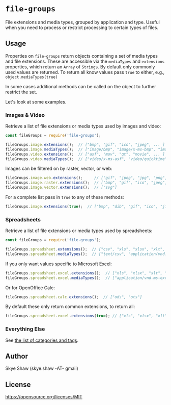 # `file-groups`

File extensions and media types, grouped by application and type.
Useful when you need to process or restrict processing to certain types of files.

## Usage

Properties on `file-groups` return objects containing a set of media
types and file extensions.  These are accessible via the `mediaTypes` and `extensions`
properties, which return an `Array` of `String`s.  By default only commonly used values are returned.
To return all know values pass `true` to either, e.g., `object.mediaTypes(true)`

In some cases additional methods can be called on the object to further restrict the set.

Let's look at some examples.

### Images & Video

Retrieve a list of file extensions or media types used by images and video:
```js
const fileGroups = require('file-groups');

fileGroups.image.extensions();  // ["bmp", "gif", "ico", "jpeg", ... ]
fileGroups.image.mediaTypes();  // ["image/bmp", "image/x-ms-bmp", "image/gif", ... ]
fileGroups.video.extensions();  // ["asf", "mov", "qt", "movie", ... ]
fileGroups.video.mediaTypes();  // ["video/x-ms-asf", "video/quicktime", ... ]
```

Images can be filtered on by raster, vector, or web:
```js
fileGroups.image.web.extensions();     // ["gif", "jpeg", "jpg", "png", "svg", "webp"]
fileGroups.image.raster.extensions();  // ["bmp", "gif", "ico", "jpeg", "jpg", "tif", "tiff", "webp"]
fileGroups.image.vector.extensions();  // ["svg"]
```

For a complete list pass in `true` to any of these methods:
```js
fileGroups.image.extensions(true);  // ["bmp", "dib", "gif", "ico", "jfif", "jpe", "jpeg", ... ]
```

### Spreadsheets

Retrieve a list of file extensions or media types used by spreadsheets:
```js
const fileGroups = require('file-groups');

fileGroups.spreadsheet.extensions();  // ["csv", "xls", "xlsx", "xlt", ... ]
fileGroups.spreadsheet.mediaTypes();  // ["text/csv", "application/vnd.ms-excel", ... ]
```

If you only want values specific to Microsoft Excel:
```js
fileGroups.spreadsheet.excel.extensions();  // ["xls", "xlsx", "xlt", "xltx", "xlw"]
fileGroups.spreadsheet.excel.mediaTypes();  // ["application/vnd.ms-excel", ... ]
```

Or for OpenOffice Calc:
```js
fileGroups.spreadsheet.calc.extensions();  // ["ods", "ots"]
```

By default these only return common extensions, to return all:
```js
fileGroups.spreadsheet.excel.extensions(true); // ["xls", "xlsx", "xlt", "xltx", ... ]
```

### Everything Else

See [the list of categories and tags](https://github.com/sshaw/file_groups/blob/master/README.md#groups).

## Author

Skye Shaw (skye.shaw -AT- gmail)

## License

https://opensource.org/licenses/MIT
